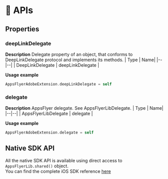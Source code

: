 # 📑 APIs

## Properties
### deepLinkDelegate
**Description**
Delegate property of an object, that conforms to DeepLinkDelegate protocol and implements its methods.
| Type |  Name|
|--|--|
| DeepLinkDelegate | deepLinkDelegate |

**Usage example**
```swift
AppsFlyerAdobeExtension.deepLinkDelegate = self
```
### delegate

**Description**
AppsFlyer delegate. See AppsFlyerLibDelegate.
| Type |  Name|
|--|--|
| AppsFlyerLibDelegate | delegate |

**Usage example**
```swift
AppsFlyerAdobeExtension.delegate = self
```

## Native SDK API
All the native SDK API is available using direct access to `AppsFlyerLib.shared()` object. </br>
You can find the complete iOS SDK reference  [here](https://dev.appsflyer.com/hc/docs/ios-sdk-reference)
